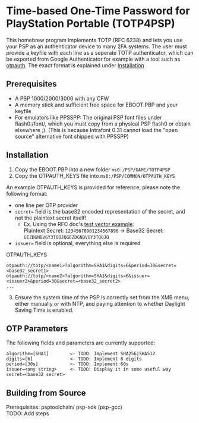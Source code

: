 # Time-based One-Time Password for PlayStation Portable (TOTP4PSP) 

This homebrew program implements TOTP (RFC 6238) and lets you use your PSP as an authenticator device to many 2FA systems. The user must provide a keyfile with each line as a seperate TOTP authenticator, which can be exported from Google Authenticator for example with a tool such as [otpauth](https://github.com/dim13/otpauth). The exact format is explained under [Installation](#installation)

## Prerequisites

- A PSP 1000/2000/3000 with any CFW
- A memory stick and sufficient free space for EBOOT.PBP and your keyfile
- For emulators like PPSSPP: The original PSP font files under flash0:/font/, which you must copy from a physical PSP flash0 or obtain elsewhere ;). (This is because Intrafont 0.31 cannot load the "open source" alternative font shipped with PPSSPP)

## Installation
1. Copy the EBOOT.PBP into a new folder `ms0:/PSP/GAME/TOTP4PSP`
2. Copy the OTPAUTH_KEYS file into `ms0:/PSP/COMMON/OTPAUTH_KEYS`

An example OTPAUTH_KEYS is provided for reference, please note the following format: 
- one line per OTP provider
- `secret=` field is the base32 encoded representation of the secret, and not the plaintext secret itself!
    - Ex. Using the RFC doc's [test vector example](https://www.rfc-editor.org/rfc/rfc6238#appendix-B):   
    Plaintext Secret: `12345678901234567890` -> Base32 Secret: `GEZDGNBVGY3TQOJQGEZDGNBVGY3TQOJQ`
- `issuer=` field is optional, everything else is required

OTPAUTH_KEYS
```
otpauth://totp/<name1>?algorithm=SHA1&digits=6&period=30&secret=<base32_secret1>
otpauth://totp/<name2>?algorithm=SHA1&digits=6&issuer=<issuer2>&period=30&secret=<base32_secret2>
...
``` 
3. Ensure the system time of the PSP is correctly set from the XMB menu, either manually or with NTP, and paying attention to whether Daylight Saving Time is enabled. 

## OTP Parameters

The following fields and parameters are currently supported:
```
algorithm=[SHA1]        <- TODO: Implement SHA256|SHA512 
digits=[6]              <- TODO: Implement 8 digits
period=[30s]            <- TODO: Implement 60s
issuer=<any string>     <- TODO: Display it in some useful way
secret=<base32 secret>
```

## Building from Source

Prerequisites: psptoolchain/ psp-sdk (psp-gcc)  
TODO: Add steps